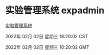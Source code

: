 # 实验管理系统 expadmin
[实验管理系统](http://:56808/expadmin-782313d2-e1b1-4ea7-932e-3a55e6a1a4d0/)

2022年 02月 02日 星期三 18:20:02 CST

2022年 02月 02日 星期三 10:20:02 GMT
